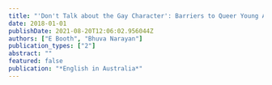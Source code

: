 ```yaml
---
title: "'Don't Talk about the Gay Character': Barriers to Queer Young Adult Fiction and Authors in Schools and Libraries"
date: 2018-01-01
publishDate: 2021-08-20T12:06:02.956044Z
authors: ["E Booth", "Bhuva Narayan"]
publication_types: ["2"]
abstract: ""
featured: false
publication: "*English in Australia*"
---
```


